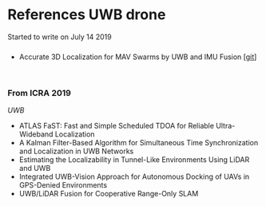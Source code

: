 # References UWB drone

Started to write on July 14 2019
<br/>


###
- Accurate 3D Localization for MAV Swarms by UWB and IMU Fusion [[git](https://github.com/lijx10/uwb-localization)]
<br/>


### From ICRA 2019
*UWB*
- ATLAS FaST: Fast and Simple Scheduled TDOA for Reliable Ultra-Wideband Localization
- A Kalman Filter-Based Algorithm for Simultaneous Time Synchronization and Localization in UWB Networks
- Estimating the Localizability in Tunnel-Like Environments Using LiDAR and UWB
- Integrated UWB-Vision Approach for Autonomous Docking of UAVs in GPS-Denied Environments
- UWB/LiDAR Fusion for Cooperative Range-Only SLAM
<br/>




